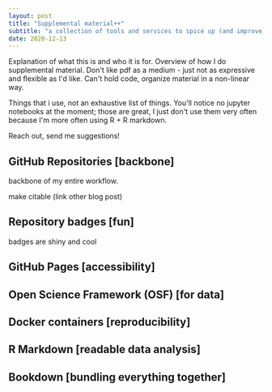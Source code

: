 ```yaml
---
layout: post
title: "Supplemental material++"
subtitle: "a collection of tools and services to spice up (and improve) your supplemental material"
date: 2020-12-13
---
```


Explanation of what this is and who it is for.
Overview of how I do supplemental material. Don't like pdf as a medium - just not as expressive and flexible as I'd like. Can't hold code, organize material in a non-linear way.

Things that i use, not an exhaustive list of things.
You'll notice no jupyter notebooks at the moment; those are great, I just don't use them very often because I'm more often using R + R markdown.

Reach out, send me suggestions!

## GitHub Repositories [backbone]

backbone of my entire workflow.

make citable (link other blog post)

## Repository badges [fun]

badges are shiny and cool

## GitHub Pages [accessibility]

## Open Science Framework (OSF) [for data]

## Docker containers [reproducibility]

## R Markdown [readable data analysis]

## Bookdown [bundling everything together]




